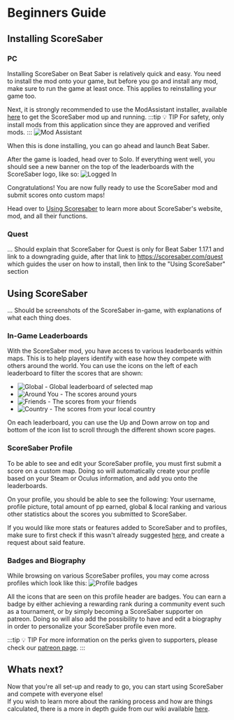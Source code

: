 # Beginners Guide

## Installing ScoreSaber
### PC
Installing ScoreSaber on Beat Saber is relatively quick and easy. You need to install the mod onto your game, but before you go and install any mod, make sure to run the game at least once. This applies to reinstalling your game too. 

Next, it is strongly recommended to use the ModAssistant installer, available [here](https://github.com/Assistant/ModAssistant/releases/latest) to get the ScoreSaber mod up and running. 
:::tip 💡 TIP 
For safety, only install mods from this application since they are approved and verified mods.
:::
![Mod Assistant](~@images/modassistant.png)

When this is done installing, you can go ahead and launch Beat Saber.


After the game is loaded, head over to Solo. If everything went well, you should see a new banner on the top of the leaderboards with the ScoreSaber logo, like so:
![Logged In](~@images/InstallationSuccess.png)

Congratulations! You are now fully ready to use the ScoreSaber mod and submit scores onto custom maps! 

Head over to [Using Scoresaber](./beginners-guide.md#using-scoresaber) to learn more about ScoreSaber's website, mod, and all their functions.


### Quest

... Should explain that ScoreSaber for Quest is only for Beat Saber 1.17.1 and link to a downgrading guide, after that link to https://scoresaber.com/quest which guides the user on how to install, then link to the "Using ScoreSaber" section

## Using ScoreSaber

... Should be screenshots of the ScoreSaber in-game, with explanations of what each thing does.
### In-Game Leaderboards

With the ScoreSaber mod, you have access to various leaderboards within maps. This is to help players identify with ease how they compete with others around the world. You can use the icons on the left of each leaderboard to filter the scores that are shown:

- ![Global](~@images/globe.png) - Global leaderboard of selected map
- ![Around You](~@images/user.png) - The scores around yours
- ![Friends](~@images/group.png) - The scores from your friends
- ![Country](~@images/flag.png) - The scores from your local country

On each leaderboard, you can use the Up and Down arrow on top and bottom of the icon list to scroll through the different shown score pages.

### ScoreSaber Profile
To be able to see and edit your ScoreSaber profile, you must first submit a score on a custom map. Doing so will automatically create your profile based on your Steam or Oculus information, and add you onto the leaderboards.

On your profile, you should be able to see the following: Your username, profile picture, total amount of pp earned, global & local ranking and various other statistics about the scores you submitted to ScoreSaber.

If you would like more stats or features added to ScoreSaber and to profiles, make sure to first check if this wasn't already suggested [here](https://scoresaber.canny.io/feature-requests), and create a request about said feature.

### Badges and Biography
While browsing on various ScoreSaber profiles, you may come across profiles which look like this:
![Profile badges](~@images/ranking/badges.jpg)

All the icons that are seen on this profile header are badges. You can earn a badge by either achieving a rewarding rank during a community event such as a tournament, or by simply becoming a ScoreSaber supporter on patreon. Doing so will also add the possibility to have and edit a biography in order to personalize your ScoreSaber profile even more.

:::tip 💡 TIP
For more information on the perks given to supporters, please check our [patreon page](https://www.patreon.com/scoresaber).
:::

## Whats next?

Now that you're all set-up and ready to go, you can start using ScoreSaber and compete with everyone else!  
If you wish to learn more about the ranking process and how are things calculated, there is a more in depth guide from our wiki available [here](./ranking-system.md).
